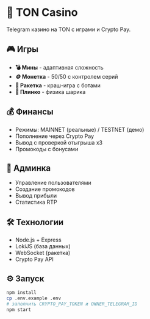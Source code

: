 # 🎰 TON Casino

Telegram казино на TON с играми и Crypto Pay.

## 🎮 Игры
- **💣 Мины** - адаптивная сложность
- **🪙 Монетка** - 50/50 с контролем серий  
- **🚀 Ракетка** - краш-игра с ботами
- **🎯 Плинко** - физика шарика

## 💰 Финансы
- Режимы: MAINNET (реальные) / TESTNET (демо)
- Пополнение через Crypto Pay
- Вывод с проверкой отыгрыша x3
- Промокоды с бонусами

## 👑 Админка
- Управление пользователями
- Создание промокодов
- Вывод прибыли
- Статистика RTP

## 🛠 Технологии
- Node.js + Express
- LokiJS (база данных)
- WebSocket (ракетка)
- Crypto Pay API

## ⚙️ Запуск
```bash
npm install
cp .env.example .env
# заполнить CRYPTO_PAY_TOKEN и OWNER_TELEGRAM_ID
npm start
